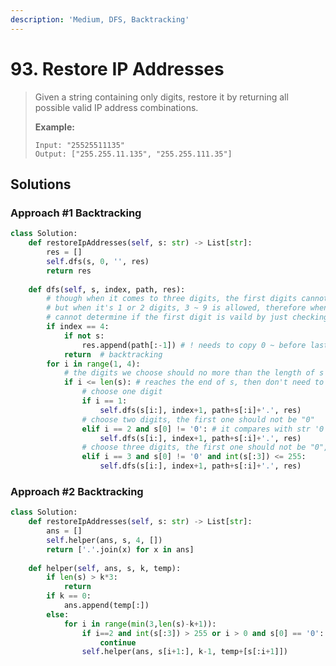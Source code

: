 ```yaml
---
description: 'Medium, DFS, Backtracking'
---
```


# 93. Restore IP Addresses

> Given a string containing only digits, restore it by returning all possible valid IP address combinations.
>
> **Example:**
>
> ```text
> Input: "25525511135"
> Output: ["255.255.11.135", "255.255.111.35"]
> ```

## Solutions

### Approach \#1 Backtracking 

```python
class Solution:
    def restoreIpAddresses(self, s: str) -> List[str]:
        res = []
        self.dfs(s, 0, '', res)
        return res
        
    def dfs(self, s, index, path, res):
        # though when it comes to three digits, the first digits cannot be greater than 2, 
        # but when it's 1 or 2 digits, 3 ~ 9 is allowed, therefore when we start our dfs, 
        # cannot determine if the first digit is vaild by just checking this one digits
        if index == 4:
            if not s:
                res.append(path[:-1]) # ! needs to copy 0 ~ before last '.'
            return  # backtracking
        for i in range(1, 4):
            # the digits we choose should no more than the length of s
            if i <= len(s): # reaches the end of s, then don't need to do more dfs
                # choose one digit
                if i == 1:
                    self.dfs(s[i:], index+1, path+s[:i]+'.', res)
                # choose two digits, the first one should not be "0"
                elif i == 2 and s[0] != '0': # it compares with str '0' not int 0
                    self.dfs(s[i:], index+1, path+s[:i]+'.', res)
                # choose three digits, the first one should not be "0", and should less than 256
                elif i == 3 and s[0] != '0' and int(s[:3]) <= 255:
                    self.dfs(s[i:], index+1, path+s[:i]+'.', res)

```

### Approach \#2 Backtracking

```python
class Solution:
    def restoreIpAddresses(self, s: str) -> List[str]:
        ans = []
        self.helper(ans, s, 4, [])
        return ['.'.join(x) for x in ans]
        
    def helper(self, ans, s, k, temp):
        if len(s) > k*3:
            return
        if k == 0:
            ans.append(temp[:])
        else:
            for i in range(min(3,len(s)-k+1)):
                if i==2 and int(s[:3]) > 255 or i > 0 and s[0] == '0':
                    continue
                self.helper(ans, s[i+1:], k-1, temp+[s[:i+1]])
```

